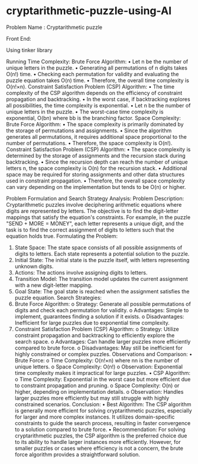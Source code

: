 # cryptarithmetic-puzzle-using-AI

Problem Name :  Cryptarithmetic puzzle   

Front End: 

Using  tinker library


Running Time Complexity:
Brute Force Algorithm:
•	Let n be the number of unique letters in the puzzle.
•	Generating all permutations of n digits takes O(n!) time.
•	Checking each permutation for validity and evaluating the puzzle equation takes O(n) time.
•	Therefore, the overall time complexity is O(n!×n).
Constraint Satisfaction Problem (CSP) Algorithm:
•	The time complexity of the CSP algorithm depends on the efficiency of constraint propagation and backtracking.
•	In the worst case, if backtracking explores all possibilities, the time complexity is exponential.
•	Let n be the number of unique letters in the puzzle.
•	The worst-case time complexity is exponential, O(bn) where bb is the branching factor.
Space Complexity:
Brute Force Algorithm:
•	The space complexity is primarily dominated by the storage of permutations and assignments.
•	Since the algorithm generates all permutations, it requires additional space proportional to the number of permutations.
•	Therefore, the space complexity is O(n!).
Constraint Satisfaction Problem (CSP) Algorithm:
•	The space complexity is determined by the storage of assignments and the recursion stack during backtracking.
•	Since the recursion depth can reach the number of unique letters n, the space complexity is O(n) for the recursion stack.
•	Additional space may be required for storing assignments and other data structures used in constraint propagation.
•	Therefore, the overall space complexity can vary depending on the implementation but tends to be O(n) or higher.

Problem Formulation and Search Strategy Analysis:
Problem Description:
Cryptarithmetic puzzles involve deciphering arithmetic equations where digits are represented by letters. The objective is to find the digit-letter mappings that satisfy the equation's constraints. For example, in the puzzle "SEND + MORE = MONEY", each letter represents a unique digit, and the task is to find the correct assignment of digits to letters such that the equation holds true.
Formulating the Problem:
1.	State Space: The state space consists of all possible assignments of digits to letters. Each state represents a potential solution to the puzzle.
2.	Initial State: The initial state is the puzzle itself, with letters representing unknown digits.
3.	Actions: The actions involve assigning digits to letters.
4.	Transition Model: The transition model updates the current assignment with a new digit-letter mapping.
5.	Goal State: The goal state is reached when the assignment satisfies the puzzle equation.
Search Strategies:
1.	Brute Force Algorithm:
o	Strategy: Generate all possible permutations of digits and check each permutation for validity.
o	Advantages: Simple to implement, guarantees finding a solution if it exists.
o	Disadvantages: Inefficient for large puzzles due to exponential time complexity.
2.	Constraint Satisfaction Problem (CSP) Algorithm:
o	Strategy: Utilize constraint propagation and backtracking to efficiently explore the search space.
o	Advantages: Can handle larger puzzles more efficiently compared to brute force.
o	Disadvantages: May still be inefficient for highly constrained or complex puzzles.
Observations and Comparison:
•	Brute Force:
o	Time Complexity: O(n!×n) where nn is the number of unique letters.
o	Space Complexity: O(n!)
o	Observation: Exponential time complexity makes it impractical for large puzzles.
•	CSP Algorithm:
o	Time Complexity: Exponential in the worst case but more efficient due to constraint propagation and pruning.
o	Space Complexity: O(n) or higher, depending on implementation details.
o	Observation: Handles larger puzzles more efficiently but may still struggle with highly constrained scenarios.
Conclusion:
•	Best Algorithm: The CSP algorithm is generally more efficient for solving cryptarithmetic puzzles, especially for larger and more complex instances. It utilizes domain-specific constraints to guide the search process, resulting in faster convergence to a solution compared to brute force.
•	Recommendation: For solving cryptarithmetic puzzles, the CSP algorithm is the preferred choice due to its ability to handle larger instances more efficiently. However, for smaller puzzles or cases where efficiency is not a concern, the brute force algorithm provides a straightforward solution.

